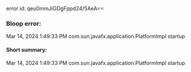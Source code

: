 error id: qeu0mmJiGDgFppd24/5AeA==
### Bloop error:

Mar 14, 2024 1:49:33 PM com.sun.javafx.application.PlatformImpl startup
#### Short summary: 

Mar 14, 2024 1:49:33 PM com.sun.javafx.application.PlatformImpl startup